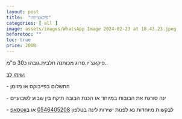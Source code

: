 ```yaml
---
layout: post
title:  "פיקאצ׳ווווו"
categories: [ all ]
image: assets/images/WhatsApp Image 2024-02-23 at 18.43.23.jpeg
beforetoc: ""
toc: true
price: 200₪
---
```


פיקאצ'יו.סרוג מכותנה חלבית.גובהו כ30 ס"מ.. 



<p><u>שימו לב:</u></p>
<p>- התשלום בפייבוקס או מזומן</p>
<p>- ינה סורגת את הבובות במיוחד אז הכנת הבובה תיקח בין שבוע לשבועיים<br></p>
<p>- לבקשות מיוחדות נא לפנות ישירות לינה בטלפון <a href="tel:0546405208" target="_blank">0546405208</a> או ב<a href="https://wa.me/972546405208?text=שלום, בקשר לרעשן נעים לתינוקות נראה מעניין מאוד" target="_blank">ווטסאפ</a></p>